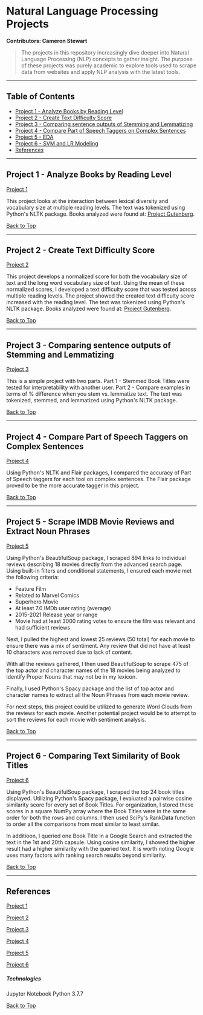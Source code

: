 
<a name="BackToTop"></a>


# Natural Language Processing Projects

**Contributors: Cameron Stewart**

>The projects in this repository increasingly dive deeper into Natural Language Processing (NLP) concepts to gather insight. The purpose of these projects was purely academic to explore tools used to scrape data from websites and apply NLP analysis with the latest tools.

---

## Table of Contents
- [Project 1 - Analyze Books by Reading Level](#P1)
- [Project 2 - Create Text Difficulty Score](#P2)
- [Project 3 - Comparing sentence outputs of Stemming and Lemmatizing](#P3)
- [Project 4 - Compare Part of Speech Taggers on Complex Sentences](#P4)
- [Project 5 - EDA](#P5)
- [Project 6 - SVM and LR Modeling](#P6)
- [References](#References)

---

<a name="P1"></a>

## Project 1 - Analyze Books by Reading Level

[Project 1](../main/Project%201/Project_1.ipynb)

This project looks at the interaction between lexical diversity and vocabulary size at multiple reading levels. The text was tokenized using Python's NLTK package. Books analyzed were found at: [Project Gutenberg](http://www.gutenberg.org/ebooks/bookshelf/215).

[Back to Top](#BackToTop)

---

<a name="P2"></a>

## Project 2 - Create Text Difficulty Score

[Project 2](../main/Project%202/Project_2.ipynb)

This project develops a normalized score for both the vocabulary size of text and the long word vocabulary size of text. Using the mean of these normalized scores, I developed a text difficulty score that was tested across multiple reading levels. The project showed the created text difficulty score increased with the reading level. The text was tokenized using Python's NLTK package. Books analyzed were found at: [Project Gutenberg](http://www.gutenberg.org/ebooks/bookshelf/215).

[Back to Top](#BackToTop)

---

<a name="P3"></a>

## Project 3 - Comparing sentence outputs of Stemming and Lemmatizing

[Project 3](../main/Project%203/Project_3.ipynb)

This is a simple project with two parts. Part 1 - Stemmed Book Titles were tested for interpretability with another user. Part 2 - Compare examples in terms of % difference when you stem vs. lemmatize text. The text was tokenized, stemmed, and lemmatized using Python's NLTK package.

[Back to Top](#BackToTop)

---

<a name="P4"></a>

## Project 4 - Compare Part of Speech Taggers on Complex Sentences

[Project 4](../main/Project%204/Project_4.ipynb)

Using Python's NLTK and Flair packages, I compared the accuracy of Part of Speech taggers for each tool on complex sentences. The Flair package proved to be the more accurate tagger in this project.

[Back to Top](#BackToTop)

---

<a name="P5"></a>

## Project 5 - Scrape IMDB Movie Reviews and Extract Noun Phrases

[Project 5](../main/Project%205/Project_5.ipynb)

Using Python's BeautifulSoup package, I scraped 894 links to individual reviews describing 18 movies directly from the advanced search page. Using built-in filters and conditional statements, I ensured each movie met the following criteria:

- Feature Film
- Related to Marvel Comics
- Superhero Movie
- At least 7.0 IMDb user rating (average)
- 2015-2021 Release year or range
- Movie had at least 3000 rating votes to ensure the film was relevant and had sufficient reviews

Next, I pulled the highest and lowest 25 reviews (50 total) for each movie to ensure there was a mix of sentiment. Any review that did not have at least 10 characters was removed due to lack of content.

With all the reviews gathered, I then used BeautifulSoup to scrape 475 of the top actor and character names of the 18 movies being analyzed to identify Proper Nouns that may not be in my lexicon.

Finally, I used Python's Spacy package and the list of top actor and character names to extract all the Noun Phrases from each movie review.

For next steps, this project could be utilized to generate Word Clouds from the reviews for each movie. Another potential project would be to attempt to sort the reviews for each movie with sentiment analysis.

[Back to Top](#BackToTop)

---

<a name="P6"></a>

## Project 6 - Comparing Text Similarity of Book Titles

[Project 6](../main/Project%206/Project_6.ipynb)

Using Python's BeautifulSoup package, I scraped the top 24 book titles displayed. Utilizing Python's Spacy package, I evaluated a pairwise cosine similarity score for every set of Book Titles. For organization, I stored these scores in a square NumPy array where the Book Titles were in the same order for both the rows and columns. I then used SciPy's RankData function to order all the comparisons from most similar to least similar.

In additioon, I queried one Book Title in a Google Search and extracted the text in the 1st and 20th capsule. Using cosine similarity, I showed the higher result had a higher similarity with the queried text. It is worth noting Google uses many factors with ranking search results beyond similarity.

[Back to Top](#BackToTop)

---

<a name="References"></a>

## References

[Project 1](../main/Project%201/Project_1.ipynb)

[Project 2](../main/Project%202/Project_2.ipynb)

[Project 3](../main/Project%203/Project_3.ipynb)

[Project 4](../main/Project%204/Project_4.ipynb)

[Project 5](../main/Project%205/Project_5.ipynb)

[Project 6](../main/Project%206/Project_6.ipynb)


##### Technologies

Jupyter Notebook 
Python 3.7.7

[Back to Top](#BackToTop)
